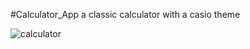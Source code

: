 #Calculator_App
a classic calculator with a casio theme 




![calculator](https://github.com/yazan-bilal/Calculator_App/assets/63741570/26604c6f-037f-44cf-aaa1-60a742bffcdb)
